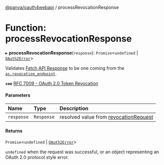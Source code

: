 [@panva/oauth4webapi](../README.md) / processRevocationResponse

# Function: processRevocationResponse

▸ **processRevocationResponse**(`response`): `Promise`<`undefined` \| [`OAuth2Error`](../interfaces/OAuth2Error.md)\>

Validates
[Fetch API Response](https://developer.mozilla.org/en-US/docs/Web/API/Response)
to be one coming from the
[`as.revocation_endpoint`](../interfaces/AuthorizationServer.md#revocation_endpoint).

**`see`** [RFC 7009 - OAuth 2.0 Token Revocation](https://www.rfc-editor.org/rfc/rfc7009.html#section-2)

#### Parameters

| Name | Type | Description |
| :------ | :------ | :------ |
| `response` | `Response` | resolved value from [revocationRequest](revocationRequest.md) |

#### Returns

`Promise`<`undefined` \| [`OAuth2Error`](../interfaces/OAuth2Error.md)\>

`undefined` when the request was successful, or an object
representing an OAuth 2.0 protocol style error.
